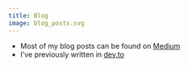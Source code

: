 ```yaml
---
title: Blog
image: blog_posts.svg
---
```


- Most of my blog posts can be found on [Medium](https://medium.com/@thatfire.dev)
- I've previously written in [dev.to](https://dev.to/rosariopfernandes/)
